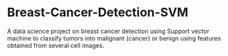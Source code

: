 # Breast-Cancer-Detection-SVM
A data science project on  breast cancer detection using Support vector machine to classify tumors into malignant (cancer) or benign using features obtained from several cell images.
